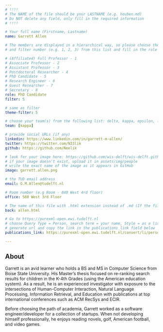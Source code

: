 ```yaml
---
# !!!!
# The NAME of the file should be your LASTNAME (e.g. houben.md)
# Do NOT delete any field, only fill in the required information
# !!!!

# Your full name (Firstname, Lastname)
name: Garrett Allen

# The members are displayed in a hierarchical way, so please choose the role (e.g. Full Professor, Assistant Professor etc)
# and filter number (e.g. 1, 2, 3) from this list and fill in the role and filter from below:

# (Affiliated) Full Professor - 1
# Associate Professor - 2
# Assistant Professor - 3
# Postdoctoral Researcher - 4
# PhD Candidate - 5
# Research Engineer - 6
# Guest Researcher - 7
# Secretary - 8
role: PhD Candidate
filter: 5

# same as filter
theme-filter: 5

# choose your team(s) from the following list: delta, kappa, epsilon, lambda, cel
team: [kappa]

# provide social URLs (if any)
linkedin: https://www.linkedin.com/in/garrett-m-allen/
twitter: https://twitter.com/N33lik
github: https://github.com/Neelik

# look for your image here: https://github.com/wis-delft/wis-delft.github.io/tree/master/assets/img/people
# if your image doesn't exist, upload it in assets/img/people
# write the exact name of the image as it appears in GitHub  
image: garrett.allen.png

# the TUD email address
email: G.M.Allen@tudelft.nl

# Room number (e.g Room - 840 West 4rd floor)
office: 560 West 3rd Floor

# The name of this file with .html extension instead of .md (If the filename is ionescu.md, the "back" field will be ionescu.html)
back: allen.html

# Go to https://purexml-open.ewi.tudelft.nl
# choose Query Type = Person, search term = your name, Style = as a list
# generate url and copy the link in the publications_link field below
publications_link: https://purexml-open.ewi.tudelft.nl/convert/li/persons/31121f13-4f06-4179-bcf0-d2c62358d650

---
```


## About

Garrett is an avid learner who holds a BS and MS in Computer Science from Boise State University. His Master’s thesis focused on re-ranking search results for children in the K-4th Grades (using the American education system). As a result, he is an experienced investigator with exposure to the intersections of Human-Computer Interaction, Natural Language Processing, Information Retrieval, and Education with publications at top international conferences such as ACM RecSys and ECIR.

Before choosing the path of academia, Garrett worked as a software engineer/developer for a collection of startups. When not developing himself professionally, he enjoys reading novels, golf, American football, and video games.
